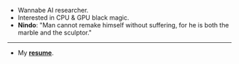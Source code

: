- Wannabe AI researcher.
- Interested in CPU & GPU black magic.
- **Nindo**: "Man cannot remake himself without suffering, for he is both the marble and the sculptor."
---
- My [**resume**](https://drive.google.com/file/d/1iDOlXIe36zqLZE8NfhhDnHIB1thmdCqj/view?usp=sharing).
